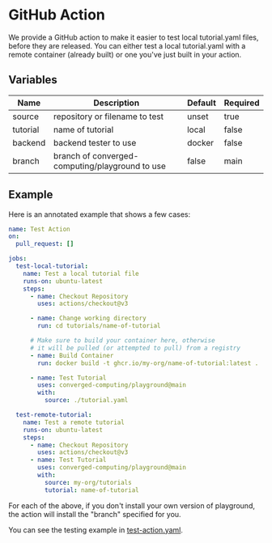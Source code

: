# GitHub Action

We provide a GitHub action to make it easier to test local tutorial.yaml files, before they are
released. You can either test a local tutorial.yaml with a remote container (already built)
or one you've just built in your action.

## Variables

| Name | Description | Default | Required |
|------|-------------|---------|----------|
|source | repository or filename to test | unset | true |
| tutorial |name of tutorial | local | false |
| backend | backend tester to use | docker | false |
| branch | branch of converged-computing/playground to use | false | main |

## Example

Here is an annotated example that shows a few cases:

```yaml
name: Test Action
on:
  pull_request: []

jobs:
  test-local-tutorial:
    name: Test a local tutorial file
    runs-on: ubuntu-latest
    steps:
      - name: Checkout Repository
        uses: actions/checkout@v3

      - name: Change working directory
        run: cd tutorials/name-of-tutorial

      # Make sure to build your container here, otherwise
      # it will be pulled (or attempted to pull) from a registry
      - name: Build Container
        run: docker build -t ghcr.io/my-org/name-of-tutorial:latest .

      - name: Test Tutorial
        uses: converged-computing/playground@main
        with:
          source: ./tutorial.yaml

  test-remote-tutorial:
    name: Test a remote tutorial
    runs-on: ubuntu-latest
    steps:
      - name: Checkout Repository
        uses: actions/checkout@v3
      - name: Test Tutorial
        uses: converged-computing/playground@main
        with:
          source: my-org/tutorials
          tutorial: name-of-tutorial
```

For each of the above, if you don't install your own version of playground,
the action will install the "branch" specified for you.

You can see the testing example in [test-action.yaml](https://github.com/converged-computing/playground/tree/main/.github/workflows/test-action.yml).
